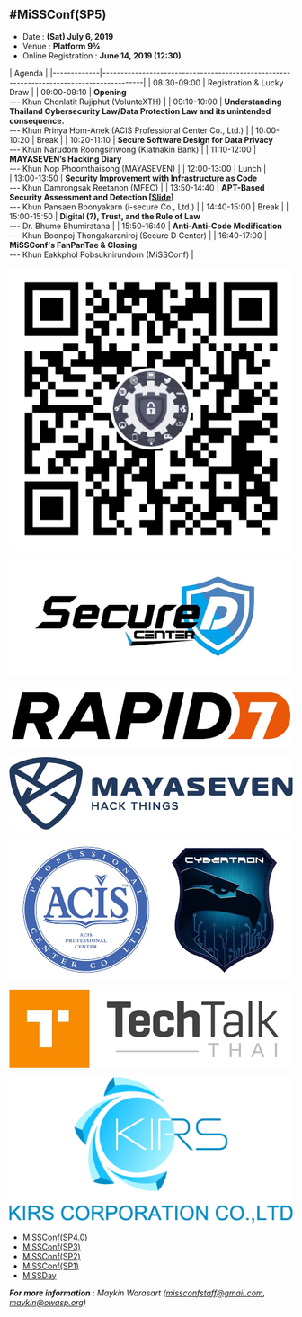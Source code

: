 ## #MiSSConf(SP5)

+ Date : **(Sat) July 6, 2019**
+ Venue : **Platform 9¾**
+ Online Registration : **June 14, 2019 (12:30)**

|      Agenda       																					|
|-------------|-----------------------------------------------------------------------------------------|
| 08:30-09:00 | Registration & Lucky Draw																|
| 09:00-09:10 | **Opening** <br>--- Khun Chonlatit Rujiphut (VolunteXTH) 									|
| 09:10-10:00 | **Understanding Thailand Cybersecurity Law/Data Protection Law and its unintended consequence.** <br>--- Khun Prinya Hom-Anek (ACIS Professional Center Co., Ltd.)	|
| 10:00-10:20 | Break																					|
| 10:20-11:10 | **Secure Software Design for Data Privacy** <br>--- Khun Narudom Roongsiriwong (Kiatnakin Bank)								|
| 11:10-12:00 | **MAYASEVEN’s Hacking Diary** <br>--- Khun Nop Phoomthaisong (MAYASEVEN)				|
| 12:00-13:00 | Lunch																					|	
| 13:00-13:50 | **Security Improvement with Infrastructure as Code** <br>--- Khun Damrongsak Reetanon (MFEC)  										|
| 13:50-14:40 | **APT-Based Security Assessment and Detection [[Slide](https://docs.google.com/presentation/d/1HJj7svm206DsovI2n-ESaLcCh46MFg_9c1Hx0wq8UrU/)]** <br>--- Khun Pansaen Boonyakarn (i-secure Co., Ltd.)	|
| 14:40-15:00 | Break																					|
| 15:00-15:50 | **Digital (?), Trust, and the Rule of Law** <br>--- Dr. Bhume Bhumiratana  													|
| 15:50-16:40 | **Anti-Anti-Code Modification** <br>--- Khun Boonpoj Thongakaraniroj (Secure D Center)	|
| 16:40-17:00 | **MiSSConf's FanPanTae  & Closing** <br>--- Khun Eakkphol Pobsuknirundorn (MiSSConf) 	|


[![](/img/lineat-missconf-v2.png "Talk w/ us via LINE")](https://line.me/R/ti/p/%40missconf)

[![](/SP5/Sponsors/SecureD-Center.jpg "WHAT WE DO.    PREVENT  DETECT  RESPOND      OUR SERVICES.  As the information security landscape continues to evolve, cyber-attack becomes increasingly sophisticated. Cyber security has become a significant agenda of Boards across the globe.")](https://secure-d.tech/)

[![](/SP5/Sponsors/RAPID7.jpg "Rapid7 powers the practice of SecOps by delivering shared visibility, analytics, and automation to unite security, IT, and DevOps teams. Learn more.")](https://www.rapid7.com/)

[![](/SP5/Sponsors/MAYASEVEN.jpg "ร่วมผลักดันและพัฒนาความปลอดภัยทางไซเบอร์ของประเทศให้มีความมั่นคง และเป็นผู้นำในการให้บริการด้านความปลอดภัยทางไซเบอร์ที่มีขีดความสามารถในการแข่งขันระดับสากล")](https://mayaseven.com/)

[![](/SP5/Sponsors/ACIS-Cybertron.jpg "ACIS Professional Center is a Number one IT security Training and Consult firm in Thailand. ACIS provides IT Security training courses and consultancy by A. Prinya Hom-Anek and his team. Also hosts the biggest IT security Event known as CDIC")](https://www.acisonline.net)

[![](/SP5/Sponsors/TechTalkThai.jpg "TechTalkThai - ศูนย์รวมข่าว Enterprise IT ออนไลน์แห่งแรกในประเทศไทย - TechTalkThai")](https://www.techtalkthai.com/)

[![](/SP5/Sponsors/KirsCorp.jpg "KIRS Corporation Company Limited - จำหน่ายสินค้าและให้บริการด้านไอทีระดับองค์กร พร้อมให้ราคาดีที่สุด")](https://www.kirscorp.co.th/)



* [MiSSConf(SP4.0)](https://www.techtalkthai.com/missconfsp4-0-registration-will-start-in-2018-03-16/)
* [MiSSConf(SP3)](https://www.techtalkthai.com/missconfsp3-registration-date-is-marked-at-march-15th-2017-12-00/)
* [MiSSConf(SP2)](https://www.techtalkthai.com/missconfsp2-tickets-will-be-available-for-free-at-noon-of-2016-11-03/)
* [MiSSConf(SP1)](https://www.techtalkthai.com/introduce-to-missconfsp1-free-it-security-seminar/)
* [MiSSDay](https://www.techtalkthai.com/it-connect-miss-day/)

***For more information*** : *Maykin Warasart (missconfstaff@gmail.com, maykin@owasp.org)*